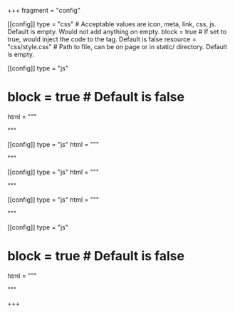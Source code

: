 +++
fragment = "config"

[[config]]
  type = "css" # Acceptable values are icon, meta, link, css, js. Default is empty. Would not add anything on empty.
  block = true # If set to true, would inject the code to the <head> tag. Default is false
  resource = "css/style.css" # Path to file, can be on page or in static/ directory. Default is empty.
    
[[config]]
  type = "js"
  # block = true # Default is false
  html = """
  <script>
var nav = document.querySelector('.my-nav');
nav.addEventListener('toggle', function (event) {

	// Only run if the dropie is open
	if (!event.target.open) return;

	// Get all other open dropies and close them
	var dropies = nav.querySelectorAll('.dropie[open]');
	Array.prototype.forEach.call(dropies, function (dropie) {
		if (dropie === event.target) return;
		dropie.removeAttribute('open');
	});

}, true);
</script>
  """
  
[[config]]
  type = "js"
  html = """
<script>
function closeAboutDetails() {
  document.getElementById("aboutDetails").open = false;
}
</script>
  """
  
[[config]]
  type = "js"
  html = """
<script>
function closepSDetails() {
  document.getElementById("pSDetails").open = false;
}
</script>
  """
  
[[config]]
  type = "js"
  html = """
<script>
function closetRDetails() {
  document.getElementById("tRDetails").open = false;
}
</script>
  """
  
[[config]]
  type = "js"
  # block = true # Default is false
  html = """
  <script>
var all_links = document.querySelectorAll('a');
for (var i = 0; i < all_links.length; i++){
       var a = all_links[i];
       if(a.hostname != location.hostname) {
               a.rel = 'noopener';
               a.target = '_blank';
       }
}
</script>
  """    
    
+++

